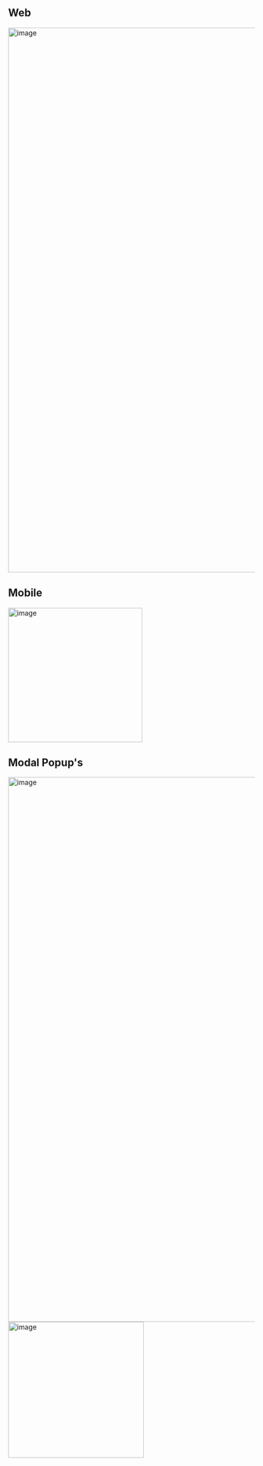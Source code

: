 ## Web

<img width="1110" alt="image" src="https://user-images.githubusercontent.com/34797952/223051748-0cbc84ef-f710-47b7-b7f0-dfef05480b9e.png">

## Mobile

<img width="274" alt="image" src="https://user-images.githubusercontent.com/34797952/223051927-9489e623-31a7-467d-9fbb-4aabd36cf605.png">

## Modal Popup's

<img width="1110" alt="image" src="https://user-images.githubusercontent.com/34797952/223052044-9dd4d0ba-8ecb-4c1d-bcd6-4fe083b1bace.png">
<img width="277" alt="image" src="https://user-images.githubusercontent.com/34797952/223051986-d202e9e4-13d9-493e-a56c-fed70a87e697.png">
